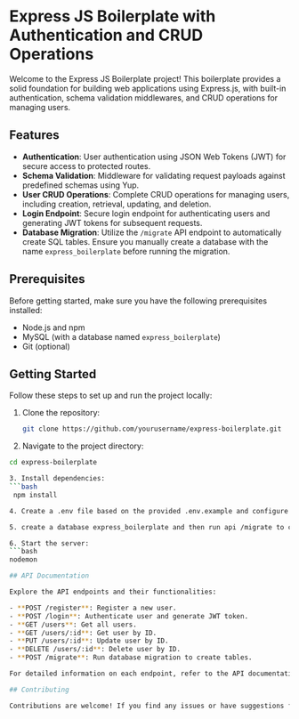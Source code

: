 # Express JS Boilerplate with Authentication and CRUD Operations

Welcome to the Express JS Boilerplate project! This boilerplate provides a solid foundation for building web applications using Express.js, with built-in authentication, schema validation middlewares, and CRUD operations for managing users.

## Features

- **Authentication**: User authentication using JSON Web Tokens (JWT) for secure access to protected routes.
- **Schema Validation**: Middleware for validating request payloads against predefined schemas using Yup.
- **User CRUD Operations**: Complete CRUD operations for managing users, including creation, retrieval, updating, and deletion.
- **Login Endpoint**: Secure login endpoint for authenticating users and generating JWT tokens for subsequent requests.
- **Database Migration**: Utilize the `/migrate` API endpoint to automatically create SQL tables. Ensure you manually create a database with the name `express_boilerplate` before running the migration.

## Prerequisites

Before getting started, make sure you have the following prerequisites installed:

- Node.js and npm
- MySQL (with a database named `express_boilerplate`)
- Git (optional)

## Getting Started

Follow these steps to set up and run the project locally:

1. Clone the repository:

   ```bash
   git clone https://github.com/yourusername/express-boilerplate.git

2. Navigate to the project directory:
  ```bash
  cd express-boilerplate

3. Install dependencies:
  ```bash
   npm install

4. Create a .env file based on the provided .env.example and configure your environment variables, including database credentials and JWT secret key.

5. create a database express_boilerplate and then run api /migrate to create tables.

6. Start the server:
 ```bash
 nodemon

## API Documentation

Explore the API endpoints and their functionalities:

- **POST /register**: Register a new user.
- **POST /login**: Authenticate user and generate JWT token.
- **GET /users**: Get all users.
- **GET /users/:id**: Get user by ID.
- **PUT /users/:id**: Update user by ID.
- **DELETE /users/:id**: Delete user by ID.
- **POST /migrate**: Run database migration to create tables.

For detailed information on each endpoint, refer to the API documentation or inspect the codebase.

## Contributing

Contributions are welcome! If you find any issues or have suggestions for improvement, feel free to open an issue or submit a pull request.
